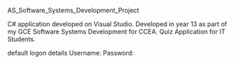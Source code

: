 AS_Software_Systems_Development_Project

C# application developed on Visual Studio.
Developed in year 13 as part of my GCE Software Systems Development for CCEA.
Quiz Application for IT Students.

default logon details
Username: 
Password: 
